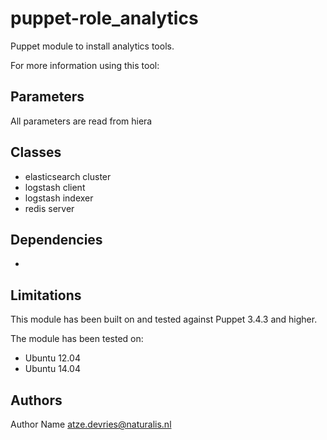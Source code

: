 puppet-role_analytics
===================

Puppet module to install analytics tools.

For more information using this tool: 

Parameters
-------------
All parameters are read from hiera

Classes
-------------
- elasticsearch cluster
- logstash client
- logstash indexer
- redis server

Dependencies
-------------
-

Limitations
-------------
This module has been built on and tested against Puppet 3.4.3 and higher.

The module has been tested on:
- Ubuntu 12.04
- Ubuntu 14.04

Authors
-------------
Author Name <atze.devries@naturalis.nl>
